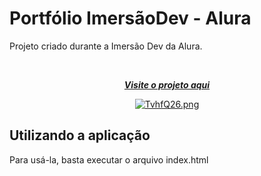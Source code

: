 # Portfólio ImersãoDev - Alura<br/>
Projeto criado durante a Imersão Dev da Alura. 

<br>

<div align="center">
   
[***Visite o projeto aqui***](https://portfolio-imersao-dev.vercel.app/)<br />


[![TvhfQ26.png](https://i.imgur.com/TvhfQ26.png)](https://imgur.com/TvhfQ26)
</div>

## Utilizando a aplicação
Para usá-la, basta executar o arquivo index.html
